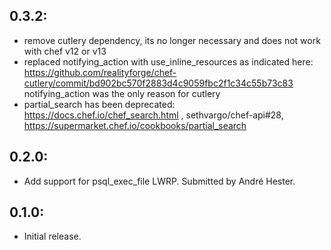 ## 0.3.2:
* remove cutlery dependency, its no longer necessary and does not work with chef v12 or v13
* replaced notifying_action with use_inline_resources as indicated here: https://github.com/realityforge/chef-cutlery/commit/bd902bc570f2883d4c9059fbc2f1c34c55b73c83
notifying_action was the only reason for cutlery
* partial_search has been deprecated: https://docs.chef.io/chef_search.html , sethvargo/chef-api#28, https://supermarket.chef.io/cookbooks/partial_search

## 0.2.0:

* Add support for psql_exec_file LWRP. Submitted by André Hester.

## 0.1.0:

* Initial release.
